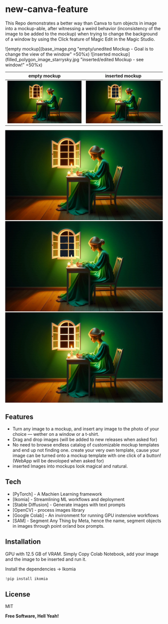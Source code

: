 # new-canva-feature
This Repo demonstrates a better way than Canva to turn objects in image into a mockup-able, after witnessing a weird behavior (inconsistency of the image to be added to the mockup) when trying to change the background of a window by using the Click feature of Magic Edit in the Magic Studio.

![empty mockup](base_image.png "empty/unedited Mockup - Goal is to change the view of the window" =50%x) ![inserted mockup](filled_polygon_image_starrysky.jpg "inserted/edited Mockup - see window!" =50%x)

empty mockup             |  inserted mockup
:-------------------------:|:-------------------------:
![empty mockup](base_image.png "empty/unedited Mockup - Goal is to change the view of the window")  |  ![inserted mockup](filled_polygon_image_starrysky.jpg "inserted/edited Mockup - see window!")

<p align="middle">
  <img src="/base_image.png" alt="empty mockup" title="empty/unedited Mockup - Goal is to change the view of the window"  />
  <img src="/filled_polygon_image_starrysky.jpg" alt="inserted mockup" title="inserted/edited Mockup - see window!"  /> 
  <img src="/window box prompt for sam.jpg" alt="image with SAM point and box Prompts for smart area selection" title="image with SAM point and box Prompts for smart area selection"  />
</p>

## Features

- Turn any image to a mockup, and insert any image to the photo of your choice — wether on a window or a t-shirt.
- Drag and drop images (will be added to new releases when asked for)
- No need to browse endless catalog of customizable mockup templates and end up not finding one. create your very own template, cause your image can be turned onto a mockup template with one click of a button! (WebApp will be devoloped when asked for)
- inserted Images into mockups look magical and natural.

## Tech

- [PyTorch] - A Machien Learning framework
- [Ikomia] - Streamlining ML workflows and deployment 
- [Stable Diffusion] - Generate images with text prompts
- [OpenCV] - process images library
- [Google Colab] - An invironment for running GPU instensive workflows 
- [SAM] - Segment Any Thing by Meta, hence the name, segment objects in images through point or/and box prompts.

## Installation

GPU with 12.5 GB of VRAM. 
Simply Copy Colab Notebook, add your image and the image to be inserted and run it. 

Install the dependencies -> Ikomia

```python
!pip install ikomia
```

## License

MIT

**Free Software, Hell Yeah!**
